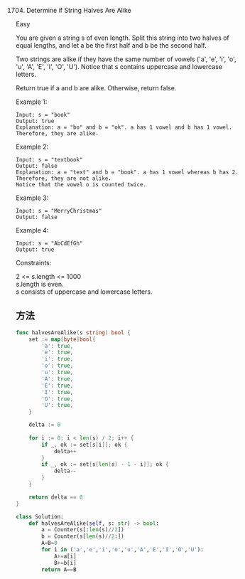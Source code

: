 1704. Determine if String Halves Are Alike


Easy


You are given a string s of even length. Split this string into two halves of equal lengths, and let a be the first half and b be the second half.

Two strings are alike if they have the same number of vowels ('a', 'e', 'i', 'o', 'u', 'A', 'E', 'I', 'O', 'U'). Notice that s contains uppercase and lowercase letters.

Return true if a and b are alike. Otherwise, return false.

 

Example 1:

```
Input: s = "book"
Output: true
Explanation: a = "bo" and b = "ok". a has 1 vowel and b has 1 vowel. Therefore, they are alike.
```

Example 2:

```
Input: s = "textbook"
Output: false
Explanation: a = "text" and b = "book". a has 1 vowel whereas b has 2. Therefore, they are not alike.
Notice that the vowel o is counted twice.
```

Example 3:

```
Input: s = "MerryChristmas"
Output: false
```

Example 4:

```
Input: s = "AbCdEfGh"
Output: true
```
 

Constraints:

2 <= s.length <= 1000   
s.length is even.   
s consists of uppercase and lowercase letters.


## 方法


```go
func halvesAreAlike(s string) bool {
    set := map[byte]bool{
        'a': true,
        'e': true,
        'i': true,
        'o': true,
        'u': true,
        'A': true,
        'E': true,
        'I': true,
        'O': true,
        'U': true,
    }

    delta := 0
    
    for i := 0; i < len(s) / 2; i++ {
        if _, ok := set[s[i]]; ok {
            delta++
        }
        if _, ok := set[s[len(s) - 1 - i]]; ok {
            delta--
        }
    }

    return delta == 0
}
```


```python
class Solution:
    def halvesAreAlike(self, s: str) -> bool:
        a = Counter(s[:len(s)//2])
        b = Counter(s[len(s)//2:])
        A=B=0
        for i in ('a','e','i','o','u','A','E','I','O','U'):
            A+=a[i]
            B+=b[i]
        return A==B
```